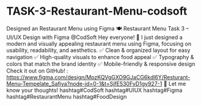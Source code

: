# TASK-3-Restaurant-Menu-codsoft
Designed an Restaurant Menu using Figma
🍽 Restaurant Menu Task 3 – UI/UX Design with Figma @CodSoft
Hey everyone! 👋 I just designed a modern and visually appealing restaurant menu using Figma, focusing on usability, readability, and aesthetics.
✅ Clean & organized layout for easy navigation
 ✅ High-quality visuals to enhance food appeal
 ✅ Typography & colors that match the brand identity
 ✅ Mobile-friendly & responsive design
Check it out on GitHub! : https://www.figma.com/design/MpzKQVgGXO9GJaCG6kdl6Y/Resturant-Menu-Tempelate_Safiya?node-id=0-1&t=SjfE530FvD1gy927-1  🚀 Let me know your thoughts! hashtag#CodSoft hashtag#UIUX hashtag#Figma hashtag#RestaurantMenu hashtag#FoodDesign
